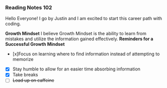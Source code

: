 ### Reading Notes 102

Hello Everyone!
I go by Justin and I am excited to start this career path with coding.

**Growth Mindset**
I believe Growth Mindset is the ability to learn from mistakes and utilize the information gained effectively.
**Reminders for a Successful Growth Mindset**
- [x]Focus on learning where to find information instead of attempting to memorize
- [x] Stay humble to allow for an easier time absorbing information
- [x] Take breaks
- [ ] ~~Load up on caffeine~~ 
